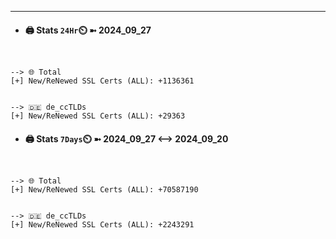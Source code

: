

---
- #### 🖨️ **Stats** `24Hr`⏲️ ➼ 2024_09_27
```console


--> 🌐 Total
[+] New/ReNewed SSL Certs (ALL): +1136361


--> 🇩🇪 de_ccTLDs
[+] New/ReNewed SSL Certs (ALL): +29363

```

- #### 🖨️ **Stats** `7Days`⏲️ ➼ 2024_09_27 <--> 2024_09_20
```console


--> 🌐 Total
[+] New/ReNewed SSL Certs (ALL): +70587190


--> 🇩🇪 de_ccTLDs
[+] New/ReNewed SSL Certs (ALL): +2243291

```

